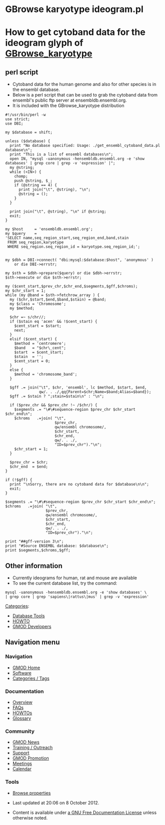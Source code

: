 



<span id="top"></span>




# <span dir="auto">GBrowse karyotype ideogram.pl</span>









# <span id="How_to_get_cytoband_data_for_the_ideogram_glyph_of_GBrowse_karyotype" class="mw-headline">How to get cytoband data for the ideogram glyph of [GBrowse_karyotype](GBrowse_karyotype "GBrowse karyotype")</span>

## <span id="perl_script" class="mw-headline">perl script</span>

- Cytoband data for the human genome and also for other species is in
  the ensembl database.
- Below is a perl script that can be used to grab the cytoband data from
  ensembl's public ftp server at ensembldb.ensembl.org.
- It is included with the GBrowse_karyotype distribution


``` de1
#!/usr/bin/perl -w
use strict;
use DBI;
 
my $database = shift;
 
unless ($database) {
  print "No database specified: Usage: ./get_ensembl_cytoband_data.pl database\n";
  print "This is a list of ensembl databases\n";
  open IN, "mysql -uanonymous -hensembldb.ensembl.org -e 'show databases' | grep core | grep -v 'expression' |";
  my @string;
  while (<IN>) {
    chomp;
    push @string, $_;
    if (@string == 4) {
      print join("\t", @string), "\n";
      @string = ();
    }
  }
 
  print join("\t", @string), "\n" if @string;
  exit;
}
 
my $host     = 'ensembldb.ensembl.org';
my $query    =
'SELECT name,seq_region_start,seq_region_end,band,stain
 FROM seq_region,karyotype
 WHERE seq_region.seq_region_id = karyotype.seq_region_id;';
 
 
my $dbh = DBI->connect( "dbi:mysql:$database:$host", 'anonymous' )
    or die DBI->errstr;
 
my $sth = $dbh->prepare($query) or die $dbh->errstr;
$sth->execute or die $sth->errstr;
 
my ($cent_start,$prev_chr,$chr_end,$segments,$gff,$chroms);
my $chr_start = 1;
while (my @band = $sth->fetchrow_array ) {
  my ($chr,$start,$end,$band,$stain) = @band;
  my $class = 'Chromosome';
  my $method;
 
  $chr =~ s/chr//;
  if ($stain eq 'acen' && !$cent_start) {
    $cent_start = $start;
    next;
  }
  elsif ($cent_start) {
    $method = 'centromere';
    $band   = "$chr\_cent";
    $start  = $cent_start;
    $stain  = '';
    $cent_start = 0;
  }
  else {
    $method = 'chromosome_band';
  }
 
  $gff .= join("\t", $chr, 'ensembl', lc $method, $start, $end,
               qw/. . ./,qq{Parent=$chr;Name=$band;Alias=$band});
  $gff .= $stain ? ";stain=$stain\n" : "\n";
 
  if ($prev_chr && $prev_chr !~ /$chr/) {
    $segments .= "\#\#sequence-region $prev_chr $chr_start $chr_end\n";
    $chroms   .=join( "\t",
                      $prev_chr,
                      qw/ensembl chromosome/,
                      $chr_start,
                      $chr_end,
                      qw/. . ./,
                      "ID=$prev_chr")."\n";
    $chr_start = 1;
  }
 
  $prev_chr = $chr;
  $chr_end  = $end;
}
 
if (!$gff) {
  print "\nSorry, there are no cytoband data for $database\n\n";
  exit;
}
 
$segments .= "\#\#sequence-region $prev_chr $chr_start $chr_end\n";
$chroms   .=join( "\t",
                  $prev_chr,
                  qw/ensembl chromosome/,
                  $chr_start,
                  $chr_end,
                  qw/. . ./,
                  "ID=$prev_chr")."\n";
 
print "##gff-version 3\n";
print "#Source ENSEMBL database: $database\n";
print $segments,$chroms,$gff;
```


## <span id="Other_information" class="mw-headline">Other information</span>

- Currently ideograms for human, rat and mouse are available
- To see the current database list, try the command:

<!-- -->

    mysql -uanonymous -hensembldb.ensembl.org -e 'show databases' \
    | grep core | grep 'sapiens\|rattus\|mus' | grep -v 'expression'




[Categories](Special%3ACategories "Special%3ACategories"):

- [Database Tools](Category%3ADatabase_Tools "Category%3ADatabase Tools")
- [HOWTO](Category%3AHOWTO "Category%3AHOWTO")
- [GMOD Developers](Category%3AGMOD_Developers "Category%3AGMOD Developers")






## Navigation menu









### Navigation



- <span id="n-GMOD-Home">[GMOD Home](Main_Page)</span>
- <span id="n-Software">[Software](GMOD_Components)</span>
- <span id="n-Categories-.2F-Tags">[Categories /
  Tags](Categories)</span>




### Documentation



- <span id="n-Overview">[Overview](Overview)</span>
- <span id="n-FAQs">[FAQs](Category%3AFAQ)</span>
- <span id="n-HOWTOs">[HOWTOs](Category%3AHOWTO)</span>
- <span id="n-Glossary">[Glossary](Glossary)</span>




### Community



- <span id="n-GMOD-News">[GMOD News](GMOD_News)</span>
- <span id="n-Training-.2F-Outreach">[Training /
  Outreach](Training_and_Outreach)</span>
- <span id="n-Support">[Support](Support)</span>
- <span id="n-GMOD-Promotion">[GMOD Promotion](GMOD_Promotion)</span>
- <span id="n-Meetings">[Meetings](Meetings)</span>
- <span id="n-Calendar">[Calendar](Calendar)</span>




### Tools

- <span id="t-smwbrowselink"><a href="Special%3ABrowse/GBrowse_karyotype_ideogram.pl"
  rel="smw-browse">Browse properties</a></span>



- <span id="footer-info-lastmod">Last updated at 20:06 on 8 October
  2012.</span>
<!-- - <span id="footer-info-viewcount">38,107 page views.</span> -->
- <span id="footer-info-copyright">Content is available under
  <a href="http://www.gnu.org/licenses/fdl-1.3.html" class="external"
  rel="nofollow">a GNU Free Documentation License</a> unless otherwise
  noted.</span>

<!-- -->



<!-- -->




